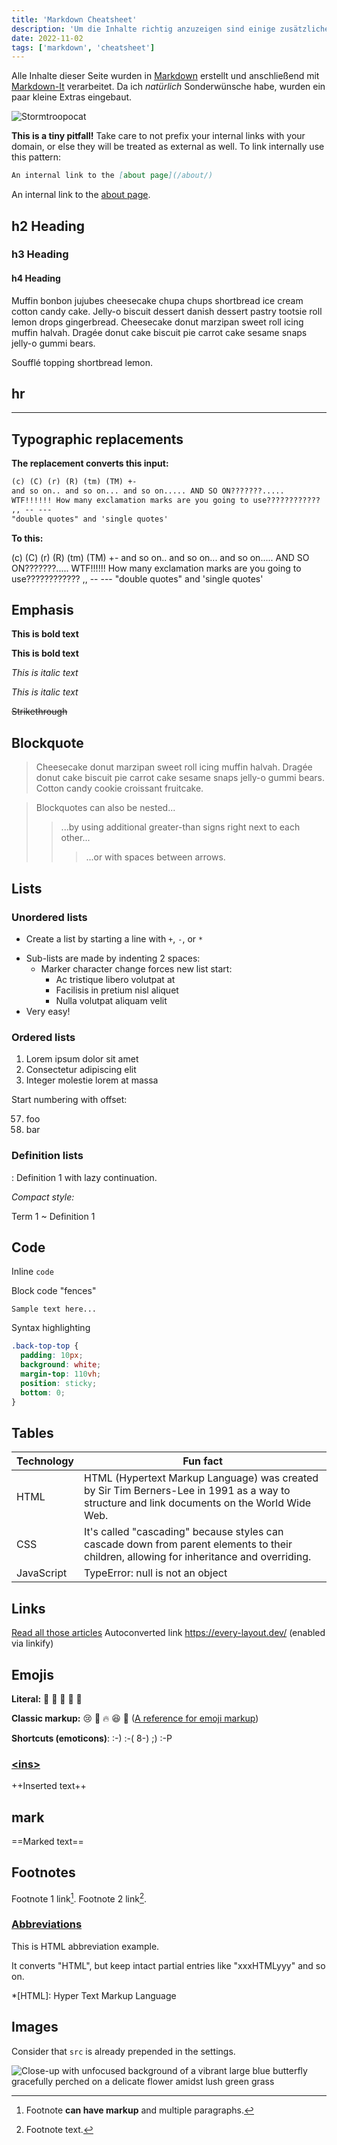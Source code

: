 ```yaml
---
title: 'Markdown Cheatsheet'
description: 'Um die Inhalte richtig anzuzeigen sind einige zusätzliche Funktionen eingebaut. Dieser Artikel dient mir als kleiner Spickzettel.'
date: 2022-11-02
tags: ['markdown', 'cheatsheet']
---
```


Alle Inhalte dieser Seite wurden in [Markdown](https://de.wikipedia.org/wiki/Markdown) erstellt und anschließend mit [Markdown-It](https://github.com/markdown-it/markdown-it) verarbeitet.
Da ich *natürlich* Sonderwünsche habe, wurden ein paar kleine Extras eingebaut.


![Stormtroopocat](https://octodex.github.com/images/stormtroopocat.jpg "The Stormtroopocat")



**This is a tiny pitfall!**
Take care to not prefix your internal links with your domain, or else they will be treated as external as well. To link internally use this pattern:

```markdown
An internal link to the [about page](/about/)
```

An internal link to the [about page](/about/).

## h2 Heading

### h3 Heading

#### h4 Heading

Muffin bonbon jujubes cheesecake chupa chups shortbread ice cream cotton candy cake. Jelly-o biscuit dessert danish dessert pastry tootsie roll lemon drops gingerbread. Cheesecake donut marzipan sweet roll icing muffin halvah. Dragée donut cake biscuit pie carrot cake sesame snaps jelly-o gummi bears.

Soufflé topping shortbread lemon.

## hr

---

## Typographic replacements

**The replacement converts this input:**

```markdown
(c) (C) (r) (R) (tm) (TM) +-
and so on.. and so on... and so on..... AND SO ON???????.....
WTF!!!!!! How many exclamation marks are you going to use????????????
,, -- ---
"double quotes" and 'single quotes'
```

**To this:**

(c) (C) (r) (R) (tm) (TM) +-
and so on.. and so on... and so on..... AND SO ON???????.....
WTF!!!!!! How many exclamation marks are you going to use????????????
,, -- ---
"double quotes" and 'single quotes'

## Emphasis

**This is bold text**

__This is bold text__

*This is italic text*

_This is italic text_

~~Strikethrough~~

## Blockquote

> Cheesecake donut marzipan sweet roll icing muffin halvah. Dragée donut cake biscuit pie carrot cake sesame snaps jelly-o gummi bears. Cotton candy cookie croissant fruitcake.

> Blockquotes can also be nested...
>> ...by using additional greater-than signs right next to each other...
> > > ...or with spaces between arrows.

## Lists

### Unordered lists

- Create a list by starting a line with `+`, `-`, or `*`
+ Sub-lists are made by indenting 2 spaces:
  - Marker character change forces new list start:
    * Ac tristique libero volutpat at
    + Facilisis in pretium nisl aliquet
    - Nulla volutpat aliquam velit
+ Very easy!

### Ordered lists

1. Lorem ipsum dolor sit amet
2. Consectetur adipiscing elit
3. Integer molestie lorem at massa

Start numbering with offset:

57. foo
1. bar

### Definition lists

:   Definition 1
with lazy continuation.

_Compact style:_

Term 1
  ~ Definition 1

## Code

Inline `code`

Block code "fences"
```
Sample text here...
```

Syntax highlighting

```css
.back-top-top {
  padding: 10px;
  background: white;
  margin-top: 110vh;
  position: sticky;
  bottom: 0;
}

```

## Tables

| Technology | Fun fact                                                                                                                                    |
| ---------- | ------------------------------------------------------------------------------------------------------------------------------------------- |
| HTML       | HTML (Hypertext Markup Language) was created by Sir Tim Berners-Lee in 1991 as a way to structure and link documents on the World Wide Web. |
| CSS        | It's called "cascading" because styles can cascade down from parent elements to their children, allowing for inheritance and overriding.    |
| JavaScript | TypeError: null is not an object                                                                                                            |

## Links

[Read all those articles](https://moderncss.dev/)
Autoconverted link https://every-layout.dev/ (enabled via linkify)

## Emojis

**Literal:**
🤩 💯 💚 👻 👾

**Classic markup:**
:cry: :poop: :fire: :laughing: :christmas_tree:
([A reference for emoji markup](https://gist.github.com/ricealexander/ae8b8cddc3939d6ba212f953701f53e6))

**Shortcuts (emoticons)**:
:-) :-( 8-) ;) :-P

### [\<ins>](https://github.com/markdown-it/markdown-it-ins)

++Inserted text++

## mark

==Marked text==

## Footnotes

Footnote 1 link[^first].
Footnote 2 link[^second].

[^first]:
    Footnote **can have markup**
    and multiple paragraphs.

[^second]: Footnote text.

### [Abbreviations](https://github.com/markdown-it/markdown-it-abbr)

This is HTML abbreviation example.

It converts "HTML", but keep intact partial entries like "xxxHTMLyyy" and so on.

\*[HTML]: Hyper Text Markup Language

## Images

Consider that `src` is already prepended in the settings.

![Close-up with unfocused background of a vibrant large blue butterfly gracefully perched on a delicate flower amidst lush green grass](/assets/images/gallery/asturias-4.jpg)
